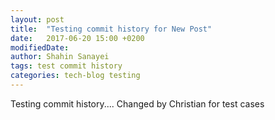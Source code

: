 ```yaml
---
layout: post
title:  "Testing commit history for New Post"
date:   2017-06-20 15:00 +0200
modifiedDate: 
author: Shahin Sanayei
tags: test commit history
categories: tech-blog testing
---
```

Testing commit history.... Changed by Christian for test cases
